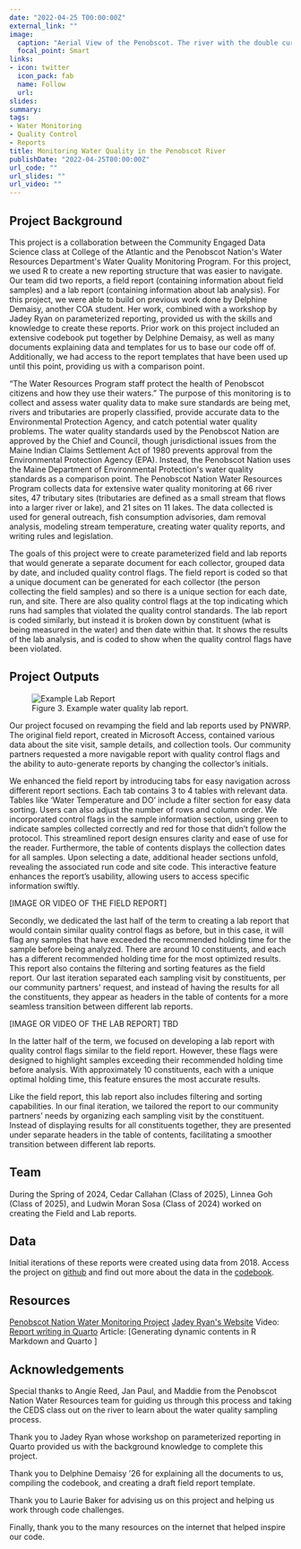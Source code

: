 ```yaml
---
date: "2022-04-25 T00:00:00Z"
external_link: ""
image:
  caption: "Aerial View of the Penobscot. The river with the double curve. Photo from Angie Reed"
  focal_point: Smart
links:
- icon: twitter
  icon_pack: fab
  name: Follow
  url: 
slides: 
summary: 
tags:
- Water Monitoring
- Quality Control
- Reports
title: Monitoring Water Quality in the Penobscot River
publishDate: "2022-04-25T00:00:00Z"
url_code: ""
url_slides: ""
url_video: ""
---
```



## Project Background
This project is a collaboration between the Community Engaged Data Science class at College of the Atlantic and the Penobscot Nation's Water Resources Department's Water Quality Monitoring Program. For this project, we used R to create a new reporting structure that was easier to navigate. Our team did two reports, a field report (containing information about field samples) and a lab report (containing information about lab analysis). For this project, we were able to build on previous work done by Delphine Demaisy, another COA student. Her work, combined with a workshop by Jadey Ryan on parameterized reporting, provided us with the skills and knowledge to create these reports. Prior work on this project included an extensive codebook put together by Delphine Demaisy, as well as many documents explaining data and templates for us to base our code off of. Additionally, we had access to the report templates that have been used up until this point, providing us with a comparison point. 

“The Water Resources Program staff protect the health of Penobscot citizens and how they use their waters.” The purpose of this monitoring is to collect and assess water quality data to make sure standards are being met, rivers and tributaries are properly classified, provide accurate data to the Environmental Protection Agency, and catch potential water quality problems. The water quality standards used by the Penobscot Nation are approved by the Chief and Council, though jurisdictional issues from the Maine Indian Claims Settlement Act of 1980 prevents approval from the Environmental Protection Agency (EPA). Instead, the Penobscot Nation uses the Maine Department of Environmental Protection's water quality standards as a comparison point. The Penobscot Nation Water Resources Program collects data for extensive water quality monitoring at 66 river sites, 47 tributary sites (tributaries are defined as a small stream that flows into a larger river or lake), and 21 sites on 11 lakes. The data collected is used for general outreach, fish consumption advisories, dam removal analysis, modeling stream temperature, creating water quality reports, and writing rules and legislation.

The goals of this project were to create parameterized field  and lab reports that would generate a separate document for each collector, grouped data by date, and included quality control flags. The field report is coded so that a unique document can be generated for each collector (the person collecting the field samples) and so there is a unique section for each date, run, and site. There are also quality control flags at the top indicating which runs had samples that violated the quality control standards. The lab report is coded similarly, but instead it is broken down by constituent (what is being measured in the water) and then date within that. It shows the results of the lab analysis, and is coded to show when the quality control flags have been violated. 


## Project Outputs

<figure>
    <img src="/img/lab_report_ex.png"
         alt="Example Lab Report">
    <figcaption>Figure 3. Example water quality lab report.</figcaption>
</figure>

Our project focused on revamping the field and lab reports used by PNWRP. The original field report, created in Microsoft Access, contained various data about the site visit, sample details, and collection tools. Our community partners requested a more navigable report with quality control flags and the ability to auto-generate reports by changing the collector’s initials.

We enhanced the field report by introducing tabs for easy navigation across different report sections. Each tab contains 3 to 4 tables with relevant data. Tables like ‘Water Temperature and DO’ include a filter section for easy data sorting. Users can also adjust the number of rows and column order. We incorporated control flags in the sample information section, using green to indicate samples collected correctly and red for those that didn’t follow the protocol. This streamlined report design ensures clarity and ease of use for the reader. Furthermore, the table of contents displays the collection dates for all samples. Upon selecting a date, additional header sections unfold, revealing the associated run code and site code. This interactive feature enhances the report’s usability, allowing users to access specific information swiftly.


[IMAGE OR VIDEO OF THE FIELD REPORT]

Secondly, we dedicated the last half of the term to creating a lab report that would contain similar quality control flags as before, but in this case, it will flag any samples that have exceeded the recommended holding time for the sample before being analyzed. There are around 10 constituents, and each has a different recommended holding time for the most optimized results. This report also contains the filtering and sorting features as the field report. Our last iteration separated each sampling visit by constituents, per our community partners' request, and instead of having the results for all the constituents, they appear as headers in the table of contents for a more seamless transition between different lab reports. 

[IMAGE OR VIDEO OF THE LAB REPORT] TBD

In the latter half of the term, we focused on developing a lab report with quality control flags similar to the field report. However, these flags were designed to highlight samples exceeding their recommended holding time before analysis. With approximately 10 constituents, each with a unique optimal holding time, this feature ensures the most accurate results.

Like the field report, this lab report also includes filtering and sorting capabilities. In our final iteration, we tailored the report to our community partners’ needs by organizing each sampling visit by the constituent. Instead of displaying results for all constituents together, they are presented under separate headers in the table of contents, facilitating a smoother transition between different lab reports.


## Team

During the Spring of 2024, Cedar Callahan (Class of 2025), Linnea Goh (Class of 2025), and Ludwin Moran Sosa (Class of 2024) worked on creating the Field and Lab reports.

## Data

Initial iterations of these reports were created using data from 2018. Access the project on [github](https://github.com/LaurieLBaker/CEDS2024-Penobscot-Water) and find out more about the data in the [codebook](https://github.com/LaurieLBaker/CEDS2024-Penobscot-Water/tree/main/data).

## Resources

[Penobscot Nation Water Monitoring Project](https://www.penobscotnation.org/departments/department-of-natural-resources/water-n%c9%99pi-resources/)
[Jadey Ryan's Website](https://jadeyryan.com/)
Video: [Report writing in Quarto](https://youtu.be/Sf__ERCSgIA?si=9MUir2rQ41zEwha9)
Article: [Generating dynamic contents in R Markdown and Quarto ]

## Acknowledgements

Special thanks to Angie Reed, Jan Paul, and Maddie from the Penobscot Nation Water Resources team for guiding us through this process and taking the CEDS class out on the river to learn about the water quality sampling process. 

Thank you to Jadey Ryan whose workshop on parameterized reporting in Quarto provided us with the background knowledge to complete this project.

Thank you to Delphine Demaisy ’26 for explaining all the documents to us, compiling the codebook, and creating a draft field report template.

Thank you to Laurie Baker for advising us on this project and helping us work through code challenges.

Finally, thank you to the many resources on the internet that helped inspire our code.
